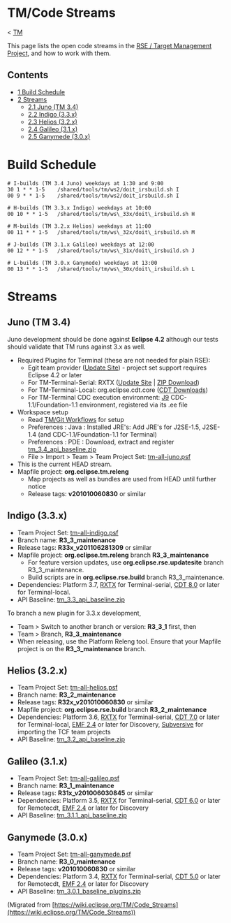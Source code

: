 

TM/Code Streams
===============

< [TM](/TM "TM")

This page lists the open code streams in the [RSE / Target Management Project](https://www.eclipse.org/tm), and how to work with them.

Contents
--------

*   [1 Build Schedule](#Build-Schedule)
*   [2 Streams](#Streams)
    *   [2.1 Juno (TM 3.4)](#Juno-.28TM-3.4.29)
    *   [2.2 Indigo (3.3.x)](#Indigo-.283.3.x.29)
    *   [2.3 Helios (3.2.x)](#Helios-.283.2.x.29)
    *   [2.4 Galileo (3.1.x)](#Galileo-.283.1.x.29)
    *   [2.5 Ganymede (3.0.x)](#Ganymede-.283.0.x.29)

Build Schedule
==============

    # I-builds (TM 3.4 Juno) weekdays at 1:30 and 9:00
    30 1 * * 1-5    /shared/tools/tm/ws2/doit_irsbuild.sh I
    00 9 * * 1-5    /shared/tools/tm/ws2/doit_irsbuild.sh I

    # H-builds (TM 3.3.x Indigo) weekdays at 10:00
    00 10 * * 1-5   /shared/tools/tm/ws\_33x/doit\_irsbuild.sh H

    # M-builds (TM 3.2.x Helios) weekdays at 11:00
    00 11 * * 1-5   /shared/tools/tm/ws\_32x/doit\_irsbuild.sh M

    # J-builds (TM 3.1.x Galileo) weekdays at 12:00
    00 12 * * 1-5   /shared/tools/tm/ws\_31x/doit\_irsbuild.sh J

    # L-builds (TM 3.0.x Ganymede) weekdays at 13:00
    00 13 * * 1-5   /shared/tools/tm/ws\_30x/doit\_irsbuild.sh L

Streams
=======

Juno (TM 3.4)
-------------

Juno development should be done against **Eclipse 4.2** although our tests should validate that TM runs against 3.x as well.

*   Required Plugins for Terminal (these are not needed for plain RSE):
    *   Egit team provider ([Update Site](http://download.eclipse.org/egit/updates)) \- project set support requires Eclipse 4.2 or later
    *   For TM-Terminal-Serial: RXTX ([Update Site](http://rxtx.qbang.org/eclipse/) | [ZIP Download](http://rxtx.qbang.org/eclipse/downloads/))
    *   For TM-Terminal-Local: org.eclipse.cdt.core ([CDT Downloads](http://eclipse.org/cdt/downloads.php))
    *   For TM-Terminal CDC execution environment: [J9](https://wiki.eclipse.org/J9 "J9") CDC-1.1/Foundation-1.1 environment, registered via its .ee file
*   Workspace setup
    *   Read [TM/Git Workflows](./Git_Workflows "TM/Git Workflows") for setup
    *   Preferences : Java : Installed JRE's: Add JRE's for J2SE-1.5, J2SE-1.4 (and CDC-1.1/Foundation-1.1 for Terminal)
    *   Preferences : PDE : Download, extract and register [tm\_3.4\_api_baseline.zip](http://archive.eclipse.org/tm/downloads/tm_3.4_api_baseline.zip)
    *   File > Import > Team > Team Project Set: [tm-all-juno.psf](https://www.eclipse.org/tm/development/tm-all-juno.psf)
*   This is the current HEAD stream.
*   Mapfile project: **org.eclipse.tm.releng**
    *   Map projects as well as bundles are used from HEAD until further notice
    *   Release tags: **v201010060830** or similar

Indigo (3.3.x)
--------------

*   Team Project Set: [tm-all-indigo.psf](https://www.eclipse.org/tm/development/tm-all-indigo.psf)
*   Branch name: **R3\_3\_maintenance**
*   Release tags: **R33x_v201106281309** or similar
*   Mapfile project: **org.eclipse.tm.releng** branch **R3\_3\_maintenance**
    *   For feature version updates, use **org.eclipse.rse.updatesite** branch R3\_3\_maintenance.
    *   Build scripts are in **org.eclipse.rse.build** branch R3\_3\_maintenance.
*   Dependencies: Platform 3.7, [RXTX](http://rxtx.qbang.org/eclipse/downloads/) for Terminal-serial, [CDT 8.0](http://eclipse.org/cdt/downloads.php) or later for Terminal-local.
*   API Baseline: [tm\_3.3\_api_baseline.zip](http://archive.eclipse.org/tm/downloads/tm_3.3_api_baseline.zip)

To branch a new plugin for 3.3.x development,

*   Team > Switch to another branch or version: **R3\_3\_1** first, then
*   Team > Branch, **R3\_3\_maintenance**
*   When releasing, use the Platform Releng tool. Ensure that your Mapfile project is on the **R3\_3\_maintenance** branch.

Helios (3.2.x)
--------------

*   Team Project Set: [tm-all-helios.psf](https://www.eclipse.org/tm/development/tm-all-helios.psf)
*   Branch name: **R3\_2\_maintenance**
*   Release tags: **R32x_v201010060830** or similar
*   Mapfile project: **org.eclipse.rse.build** branch **R3\_2\_maintenance**
*   Dependencies: Platform 3.6, [RXTX](http://rxtx.qbang.org/eclipse/downloads/) for Terminal-serial, [CDT 7.0](http://download.eclipse.org/tools/cdt/builds/) or later for Terminal-local, [EMF 2.4](https://www.eclipse.org/modeling/emf/downloads/?project=emf) or later for Discovery, [Subversive](http://eclipse.org/subversive/) for importing the TCF team projects
*   API Baseline: [tm\_3.2\_api_baseline.zip](http://archive.eclipse.org/tm/downloads/tm_3.2_api_baseline.zip)

Galileo (3.1.x)
---------------

*   Team Project Set: [tm-all-galileo.psf](https://www.eclipse.org/tm/development/tm-all-galileo.psf)
*   Branch name: **R3\_1\_maintenance**
*   Release tags: **R31x_v201006030845** or similar
*   Dependencies: Platform 3.5, [RXTX](http://rxtx.qbang.org/eclipse/downloads/) for Terminal-serial, [CDT 6.0](http://download.eclipse.org/tools/cdt/builds/) or later for Remotecdt, [EMF 2.4](https://www.eclipse.org/modeling/emf/downloads/?project=emf) or later for Discovery
*   API Baseline: [tm\_3.1.1\_api_baseline.zip](http://archive.eclipse.org/tm/downloads/tm_3.1.1_api_baseline.zip)

Ganymede (3.0.x)
----------------

*   Team Project Set: [tm-all-ganymede.psf](https://www.eclipse.org/tm/development/tm-all-ganymede.psf)
*   Branch name: **R3\_0\_maintenance**
*   Release tags: **v201010060830** or similar
*   Dependencies: Platform 3.4, [RXTX](http://rxtx.qbang.org/eclipse/downloads/) for Terminal-serial, [CDT 5.0](http://download.eclipse.org/tools/cdt/builds/) or later for Remotecdt, [EMF 2.4](https://www.eclipse.org/modeling/emf/downloads/?project=emf) or later for Discovery
*   API Baseline: [tm\_3.0.1\_baseline_plugins.zip](http://archive.eclipse.org/tm/downloads/tm_3.0.1_baseline_plugins.zip)


(Migrated from [https://wiki.eclipse.org/TM/Code_Streams](https://wiki.eclipse.org/TM/Code_Streams))